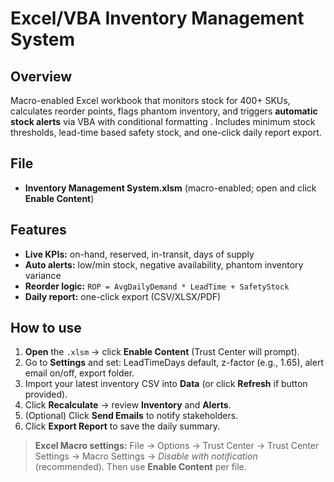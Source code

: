 # Excel/VBA Inventory Management System

## Overview
Macro-enabled Excel workbook that monitors stock for 400+ SKUs, calculates reorder points, flags phantom inventory, and triggers **automatic stock alerts** via VBA with conditional formatting . Includes minimum stock thresholds, lead-time based safety stock, and one-click daily report export.

## File
- **Inventory Management System.xlsm** (macro-enabled; open and click **Enable Content**)

## Features
-  **Live KPIs:** on-hand, reserved, in-transit, days of supply
-  **Auto alerts:** low/min stock, negative availability, phantom inventory variance
-  **Reorder logic:** `ROP = AvgDailyDemand * LeadTime + SafetyStock`
-  **Daily report:** one-click export (CSV/XLSX/PDF)

## How to use
1. **Open** the `.xlsm` → click **Enable Content** (Trust Center will prompt).
2. Go to **Settings** and set: LeadTimeDays default, z-factor (e.g., 1.65), alert email on/off, export folder.
3. Import your latest inventory CSV into **Data** (or click **Refresh** if button provided).
4. Click **Recalculate** → review **Inventory** and **Alerts**.
5. (Optional) Click **Send Emails** to notify stakeholders.
6. Click **Export Report** to save the daily summary.

> **Excel Macro settings:** File → Options → Trust Center → Trust Center Settings → Macro Settings → *Disable with notification* (recommended). Then use **Enable Content** per file.
